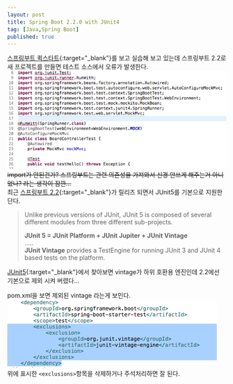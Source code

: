 ```yaml
---
layout: post
title: Spring Boot 2.2.0 with JUnit4
tag: [Java,Spring Boot]
published: true
---
```



[스프링부트 퀵스타트](https://www.aladin.co.kr/shop/wproduct.aspx?ItemId=195446636){:target="_blank"}를 보고 실습해 보고 있는데 스프링부트 2.2로 새 프로젝트를 만들면 테스트 소스에서 오류가 발생한다.  
![junit error](../img/2019-10-26-Spring%20Boot%202.2.0%20with%20JUnit4/2019-10-29-08-18-17.png)  
~~import가 안된건가? 스프링부트는 관련 의존성을 가져와서 신경 안쓰게 해주는거 아니었나? 라는 생각이 잠깐...~~  
최근 [스프링부트 2.2](https://github.com/spring-projects/spring-boot/wiki/Spring-Boot-2.2-Release-Notes){:target="_blank"}가 릴리즈 되면서 JUnit5를 기본으로 지원한단다.   



>Unlike previous versions of JUnit, JUnit 5 is composed of several different modules from three different sub-projects.
>
>**JUnit 5 = JUnit Platform + JUnit Jupiter + JUnit Vintage**  
> .....  
>**JUnit Vintage** provides a TestEngine for running JUnit 3 and JUnit 4 based tests on the platform.

[JUnit5](https://junit.org/junit5/docs/current/user-guide/#overview-what-is-junit-5){:target="_blank"}에서 찾아보면 vintage가 하위 호환용 엔진인데 2.2에선 기본으로 제외 시켜 버렸다...

pom.xml을 보면 제외된 vintage 라는게 보인다.  
![pom.xml](../img/2019-10-26-Spring%20Boot%202.2.0%20with%20JUnit4/2019-10-29-08-23-53.png)  
위에 표시한 `<exclusions>`항목을 삭제하거나 주석처리하면 잘 된다.  
  
  